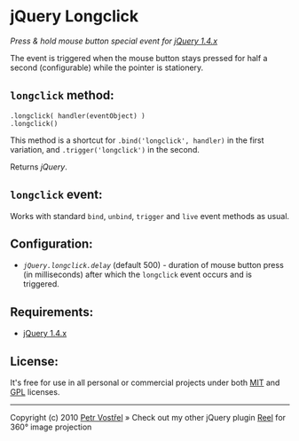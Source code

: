jQuery Longclick
================

*Press & hold mouse button special event for [jQuery 1.4.x][jquery]*

The event is triggered when the mouse button stays pressed for half a second (configurable) while the pointer is stationery.

`longclick` method:
-------------------
    .longclick( handler(eventObject) )
    .longclick()

This method is a shortcut for `.bind('longclick', handler)` in the first variation,
and `.trigger('longclick')` in the second.

Returns *jQuery*.

`longclick` event:
------------------

Works with standard `bind`, `unbind`, `trigger` and `live` event methods as usual.

Configuration:
--------------

* *`jQuery.longclick.delay`* (default 500) - duration of mouse button press (in milliseconds) after which the `longclick` event occurs and is triggered.

Requirements:
-------------

* [jQuery 1.4.x][jquery]

License:
--------

It's free for use in all personal or commercial projects under both 
[MIT][license-mit] and [GPL][license-gpl] licenses.

---
Copyright (c) 2010 [Petr Vostřel][pisi]
» Check out my other jQuery plugin [Reel][reel] for 360° image projection

[license-mit]: http://github.com/pisi/Reel/blob/animation/MIT-LICENSE.txt
[license-gpl]: http://github.com/pisi/Reel/blob/animation/GPL-LICENSE.txt
[jquery]: http://www.jquery.com/
[pisi]: http://petr.vostrel.cz/
[reel]: http://jquery.vostrel.cz/reel

